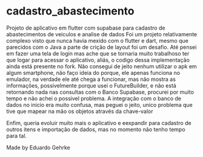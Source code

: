 # cadastro_abastecimento

Projeto de aplicativo em flutter com supabase para cadastro de abastecimentos de veiculos e analise de dados
Foi um projeto relativamente complexo visto que nunca havia mexido com o flutter e dart, mesmo que parecidos com o Java a parte de crição de layout foi um desafio.
Até pensei em fazer uma tela de login mas ache que se tornaria muito trabalhoso ter que logar para acessar o aplicativo, aliás, o codigo dessa implementação ainda está presente no fork.
Não consegui de jeito nenhum utilizar o apk em algum smartphone, não faço ideia do porque, ele apenas funciona no emulador, na verdade ele até chega a funcionar, mas não mostra as informações, possivelmente porque usei o FutureBuilder, e não está retornando nada nas consultas com o Banco Supabase, procurei por muito tempo e não achei o possivel problema.
A integração com o banco de dados no inicio era muito confusa, mas peguei o jeito, unico problema que tive que mapear na mão os objetos através da chave-valor

Enfim, queria evoluir muito mais o aplicativo e eexpandir para cadastro de outros itens e importação de dados, mas no momento não tenho tempo para tal.

Made by Eduardo Gehrke

